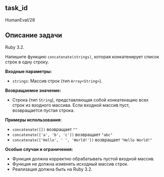 ## task_id
HumanEval/28

## Описание задачи
Ruby 3.2.

Напишите функцию `concatenate(strings)`, которая конкатенирует список строк в одну строку.

**Входные параметры:**

* `strings`: Массив строк (тип `Array<String>`).

**Возвращаемое значение:**

* Строка (тип `String`), представляющая собой конкатенацию всех строк из входного массива.  Если входной массив пуст, возвращается пустая строка.

**Примеры использования:**

* `concatenate([])` возвращает `""`
* `concatenate(['a', 'b', 'c'])` возвращает `"abc"`
* `concatenate(['Hello', ' ', 'World!'])` возвращает `"Hello World!"`


**Особые случаи и ограничения:**

* Функция должна корректно обрабатывать пустой входной массив.
* Функция не должна изменять исходный массив строк.
* Реализация должна быть на Ruby 3.2.

